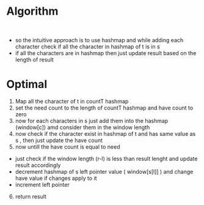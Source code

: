 # Algorithm
​
* so the intuitive approach is to use hashmap and while adding each character check if all the character in hashmap of t is in s
* if all the characters are in hashmap then just update result based on the length of result
​
# Optimal
1. Map all the character of t in countT hashmap
2. set the need count to the length of countT hashmap and have count to zero
3. now for each characters in s just add them into the hashmap (window[c]) amd consider them in the window length
4. now check if the character exist in hashmap of t and has same value as s , then just update the have count
5. now untill the have count is equal to need
* just check if the window length (r-l) is less than result lenght and update result accordingly
* decrement hashmap of s left pointer value ( window[s[l]] ) and change have value if changes apply to it
* increment left pointer
6. return result